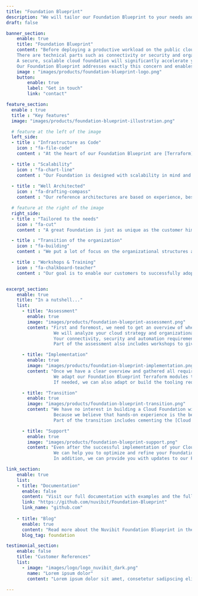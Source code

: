 ```yaml
---
title: "Foundation Blueprint"
description: "We will tailor our Foundation Blueprint to your needs and enable you to deliver Foundation Capabilities to your Cloud Workload Development Teams with a high level of maturity."
draft: false

banner_section:
    enable: true
    title: "Foundation Blueprint"
    content: "Before deploying a productive workload on the public cloud there are many moving parts which have to be coordinated. 
    There are technical parts such as connectivity or security and organizational parts such as finance or operations.
    A secure, scalable cloud foundation will significantly accelerate your cloud adoption journey and is one of the most important and hardest challenges.<br/><br/>
    Our Foundation Blueprint addresses exactly this concern and enables your organization to efficiently build a tailored Cloud Foundation."
    image : "images/products/foundation-blueprint-logo.png"
    button:
        enable: true
        label: "Get in touch"
        link: "contact"

feature_section:
  enable : true
  title : "Key features"
  image: "images/products/foundation-blueprint-illustration.png"

  # feature at the left of the image
  left_side:
  - title : "Infrastructure as Code"
    icon : "fa-file-code"
    content : "At the heart of our Foundation Blueprint are [Terraform](https://www.terraform.io/intro/index.html 'Introduction to Terraform') modules, which dramatically simplify the management of the entire Cloud Foundation."

  - title : "Scalability"
    icon : "fa-chart-line"
    content : "Our Foundation is designed with scalability in mind and can grow with your workloads."
    
  - title : "Well Architected"
    icon : "fa-drafting-compass"
    content : "Our reference architectures are based on experience, best practices and the [AWS Well-Architected Framework](https://aws.amazon.com/architecture/well-architected 'AWS Well-Architected')."

  # feature at the right of the image
  right_side:
  - title : "Tailored to the needs"
    icon : "fa-cut"
    content : "A great Foundation is just as unique as the customer himself and that's why we adjust our Blueprint exactly to your needs."

  - title : "Transition of the organization"
    icon : "fa-building"
    content : "We put a lot of focus on the organizational structures and cloud strategy to maximize opportunities for success."

  - title : "Workshops & Training"
    icon : "fa-chalkboard-teacher"
    content : "Our goal is to enable our customers to successfully adopt and operate our Foundation Blueprint."


excerpt_section:
    enable: true
    title: "In a nutshell..."
    list:
      - title: "Assessment"
        enable: true
        image: "images/products/foundation-blueprint-assessment.png"
        content: "First and foremost, we need to get an overview of where you stand on your cloud journey and where you want to go.
                  We will analyze your cloud strategy and organizational structures to adjust our Blueprint to them.
                  Your connectivity, security and automation requirements are also identified and taken into account.<br/><br/>
                  Part of the assessment also includes workshops to give you a better understanding of our Cloud Foundation."

      - title: "Implementation"
        enable: true
        image: "images/products/foundation-blueprint-implementation.png"
        content: "Once we have a clear overview and gathered all requirements, we assemble a team of specialists to build your tailored Cloud Foundation based on our Blueprint.
                  We adapt our Foundation Blueprint Terraform modules to perfectly fit your needs and support you during implementation.<br/><br/>
                  If needed, we can also adapt or build the tooling required for Infrastructure as Code deployments with Terraform."

      - title: "Transition"
        enable: true
        image: "images/products/foundation-blueprint-transition.png"
        content: "We have no interest in building a Cloud Foundation without ensuring that the necessary capabilities on your side will be established to run it successfully.
                  Because we believe that hands-on experience is the best way to learn new skills, we support your employees with on-the-job training.<br/><br/>
                  Part of the transition includes cementing the [Cloud Foundation Capabilities](/blog/cloud-foundation-map 'Nuvibit Cloud Foundation Blog Post') which are essential to establish a Cloud Operating Model."

      - title: "Support"
        enable: true
        image: "images/products/foundation-blueprint-support.png"
        content: "Even after the successful implementation of your Cloud Foundation, we want to continue supporting you on your cloud journey.
                  We can help you to optimize and refine your Foundation based on our Terraform modules.<br/><br/>
                  In addition, we can provide you with updates to our Foundation Terraform modules and implement your feature requests."

link_section:
    enable: true
    list:
    - title: "Documentation"
      enable: false
      content: "Visit our full documentation with examples and the full architecture on"
      link: "https://github.com/nuvibit/Foundation-Blueprint"
      link_name: "github.com"
    
    - title: "Blog"
      enable: true
      content: "Read more about the Nuvibit Foundation Blueprint in these blog posts"
      blog_tag: foundation

testimonial_section:
    enable: false
    title: "Customer References"
    list:
      - image: "images/logo/logo_nuvibit_dark.png"
        name: "Lorem ipsum dolor"
        content: "Lorem ipsum dolor sit amet, consetetur sadipscing elitr, sed diam nonumy eirmod tempor invidunt"

---
```

